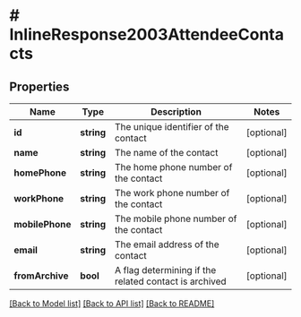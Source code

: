 # # InlineResponse2003AttendeeContacts

## Properties

Name | Type | Description | Notes
------------ | ------------- | ------------- | -------------
**id** | **string** | The unique identifier of the contact | [optional]
**name** | **string** | The name of the contact | [optional]
**homePhone** | **string** | The home phone number of the contact | [optional]
**workPhone** | **string** | The work phone number of the contact | [optional]
**mobilePhone** | **string** | The mobile phone number of the contact | [optional]
**email** | **string** | The email address of the contact | [optional]
**fromArchive** | **bool** | A flag determining if the related contact is archived | [optional]

[[Back to Model list]](../../README.md#models) [[Back to API list]](../../README.md#endpoints) [[Back to README]](../../README.md)
